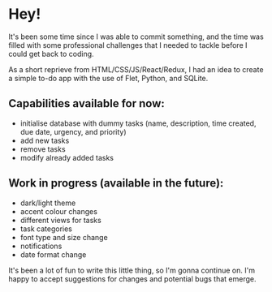 # Hey!

It's been some time since I was able to commit something, and the time was filled with some professional challenges that I needed to tackle before I could get back to coding.

As a short reprieve from HTML/CSS/JS/React/Redux, I had an idea to create a simple to-do app with the use of Flet, Python, and SQLite. 

## Capabilities available for now:
- initialise database with dummy tasks (name, description, time created, due date, urgency, and priority)
- add new tasks
- remove tasks
- modify already added tasks

## Work in progress (available in the future):
- dark/light theme
- accent colour changes
- different views for tasks
- task categories
- font type and size change
- notifications
- date format change

It's been a lot of fun to write this little thing, so I'm gonna continue on. I'm happy to accept suggestions for changes and potential bugs that emerge.
